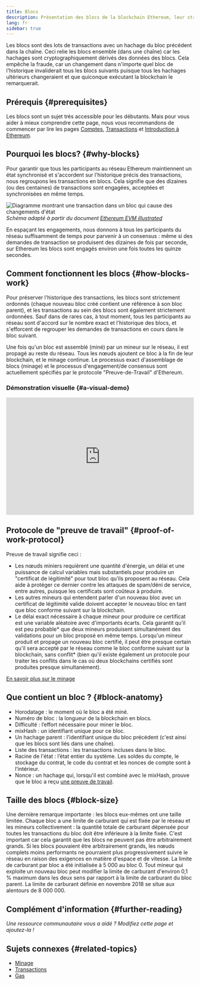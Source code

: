 ```yaml
---
title: Blocs
description: Présentation des blocs de la blockchain Ethereum, leur structure de données, pourquoi ils sont nécessaires et comment ils sont créés.
lang: fr
sidebar: true
---
```


Les blocs sont des lots de transactions avec un hachage du bloc précédent dans la chaîne. Ceci relie les blocs ensemble (dans une chaîne) car les hachages sont cryptographiquement dérivés des données des blocs. Cela empêche la fraude, car un changement dans n'importe quel bloc de l'historique invaliderait tous les blocs suivants puisque tous les hachages ultérieurs changeraient et que quiconque exécutant la blockchain le remarquerait.

## Prérequis {#prerequisites}

Les blocs sont un sujet très accessible pour les débutants. Mais pour vous aider à mieux comprendre cette page, nous vous recommandons de commencer par lire les pages [Comptes](/en/developers/docs/accounts/), [Transactions](/en/developers/docs/transactions/) et [Introduction à Ethereum](/en/developers/docs/intro-to-ethereum/).

<!--The content below was provided by Brian Gu with exception of "what's in a block"-->

## Pourquoi les blocs? {#why-blocks}

Pour garantir que tous les participants au réseau Ethereum maintiennent un état synchronisé et s'accordent sur l'historique précis des transactions, nous regroupons les transactions en blocs. Cela signifie que des dizaines (ou des centaines) de transactions sont engagées, acceptées et synchronisées en même temps.

![Diagramme montrant une transaction dans un bloc qui cause des changements d'état](./tx-block.png) _Schéma adapté à partir du document [Ethereum EVM illustrated](https://takenobu-hs.github.io/downloads/ethereum_evm_illustrated.pdf)_

En espaçant les engagements, nous donnons à tous les participants du réseau suffisamment de temps pour parvenir à un consensus : même si des demandes de transaction se produisent des dizaines de fois par seconde, sur Ethereum les blocs sont engagés environ une fois toutes les quinze secondes.

## Comment fonctionnent les blocs {#how-blocks-work}

Pour préserver l'historique des transactions, les blocs sont strictement ordonnés (chaque nouveau bloc créé contient une référence à son bloc parent), et les transactions au sein des blocs sont également strictement ordonnées. Sauf dans de rares cas, à tout moment, tous les participants au réseau sont d'accord sur le nombre exact et l'historique des blocs, et s'efforcent de regrouper les demandes de transactions en cours dans le bloc suivant.

Une fois qu'un bloc est assemblé (miné) par un mineur sur le réseau, il est propagé au reste du réseau. Tous les nœuds ajoutent ce bloc à la fin de leur blockchain, et le minage continue. Le processus exact d'assemblage de blocs (minage) et le processus d'engagement/de consensus sont actuellement spécifiés par le protocole "Preuve-de-Travail" d'Ethereum.

### Démonstration visuelle {#a-visual-demo}

<iframe width="100%" height="315" src="https://www.youtube.com/embed/_160oMzblY8" frameborder="0" allow="accelerometer; autoplay; clipboard-write; encrypted-media; gyroscope; picture-in-picture" allowfullscreen mark="crwd-mark"></iframe>

## Protocole de "preuve de travail" {#proof-of-work-protocol}

Preuve de travail signifie ceci :

- Les nœuds miniers requièrent une quantité d'énergie, un délai et une puissance de calcul variables mais substantiels pour produire un "certificat de légitimité" pour tout bloc qu’ils proposent au réseau. Cela aide à protéger ce dernier contre les attaques de spam/déni de service, entre autres, puisque les certificats sont coûteux à produire.
- Les autres mineurs qui entendent parler d'un nouveau bloc avec un certificat de légitimité valide doivent accepter le nouveau bloc en tant que bloc conforme suivant sur la blockchain.
- Le délai exact nécessaire à chaque mineur pour produire ce certificat est une variable aléatoire avec d'importants écarts. Cela garantit qu'il est peu probable* que deux mineurs produisent simultanément des validations pour un bloc proposé en même temps. Lorsqu'un mineur produit et propage un nouveau bloc certifié, il peut être presque certain qu'il sera accepté par le réseau comme le bloc conforme suivant sur la blockchain, sans conflit* (bien qu'il existe également un protocole pour traiter les conflits dans le cas où deux blockchains certifiés sont produites presque simultanément).

[En savoir plus sur le minage](/en/developers/docs/consensus-mechanisms/pow/mining/)

## Que contient un bloc ? {#block-anatomy}

- Horodatage : le moment où le bloc a été miné.
- Numéro de bloc : la longueur de la blockchain en blocs.
- Difficulté : l’effort nécessaire pour miner le bloc.
- mixHash : un identifiant unique pour ce bloc.
- Un hachage parent : l'identifiant unique du bloc précédent (c'est ainsi que les blocs sont liés dans une chaîne).
- Liste des transactions : les transactions incluses dans le bloc.
- Racine de l'état : l’état entier du système. Les soldes du compte, le stockage du contrat, le code du contrat et les nonces de compte sont à l’intérieur.
- Nonce : un hachage qui, lorsqu'il est combiné avec le mixHash, prouve que le bloc a reçu [une preuve de travail](/developers/docs/consensus-mechanisms/pow/).

## Taille des blocs {#block-size}

Une dernière remarque importante : les blocs eux-mêmes ont une taille limitée. Chaque bloc a une limite de carburant qui est fixée par le réseau et les mineurs collectivement : la quantité totale de carburant dépensée pour toutes les transactions du bloc doit être inférieure à la limite fixée. C'est important car cela garantit que les blocs ne peuvent pas être arbitrairement grands. Si les blocs pouvaient être arbitrairement grands, les nœuds complets moins performants ne pourraient plus progressivement suivre le réseau en raison des exigences en matière d'espace et de vitesse. La limite de carburant par bloc a été initialisée à 5 000 au bloc 0. Tout mineur qui exploite un nouveau bloc peut modifier la limite de carburant d'environ 0,1 % maximum dans les deux sens par rapport à la limite de carburant du bloc parent. La limite de carburant définie en novembre 2018 se situe aux alentours de 8 000 000.

## Complément d'information {#further-reading}

_Une ressource communautaire vous a aidé ? Modifiez cette page et ajoutez-la !_

## Sujets connexes {#related-topics}

- [Minage](/en/developers/docs/consensus-mechanisms/pow/mining/)
- [Transactions](/en/developers/docs/transactions/)
- [Gas](/en/developers/docs/gas/)

